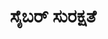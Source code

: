 ---
weight: 2
title: "ಸೈಬರ್ ಸುರಕ್ಷತೆ"
draft: true
topic: "ಟೆಕ್ ಲೋಕ"
collection: "ಸೈಬರ್ ಸುರಕ್ಷತೆ"
oneLiner: "Subtitle"
image: "https://upload.wikimedia.org/wikipedia/commons/thumb/c/c4/Backlit_keyboard.jpg/1920px-Backlit_keyboard.jpg"
imageCreditsText: "Image from Wikimedia Commons"
easterEgg: true
---